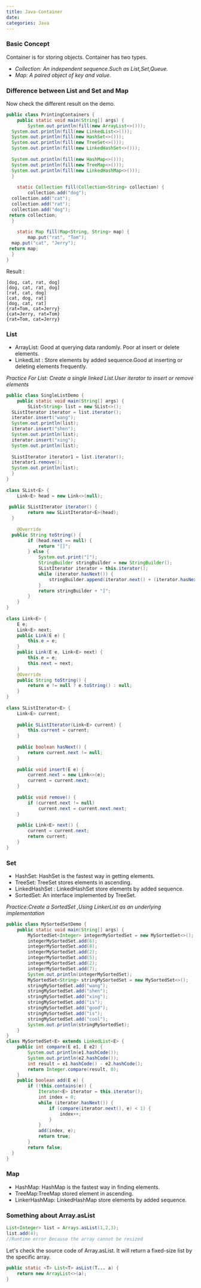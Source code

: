```yaml
---
title: Java-Container
date: 
categories: Java
---
```

### Basic Concept
Container is for storing objects. Container has two types.
 - *Collection: An independent sequence.Such as List,Set,Queue.*
 - *Map: A paired object of key and value.* 
### Difference between List and Set and Map
Now check the different result on the demo.
```java
public class PrintingContainers {  
    public static void main(String[] args) {  
        System.out.println(fill(new ArrayList<>()));  
  System.out.println(fill(new LinkedList<>()));  
  System.out.println(fill(new HashSet<>()));  
  System.out.println(fill(new TreeSet<>()));  
  System.out.println(fill(new LinkedHashSet<>()));  
  
  System.out.println(fill(new HashMap<>()));  
  System.out.println(fill(new TreeMap<>()));  
  System.out.println(fill(new LinkedHashMap<>()));  
  }  
  
    static Collection fill(Collection<String> collection) {  
        collection.add("dog");  
  collection.add("cat");  
  collection.add("rat");  
  collection.add("dog");  
 return collection;  
  }  
  
    static Map fill(Map<String, String> map) {  
        map.put("rat", "Tom");  
  map.put("cat", "Jerry");  
 return map;  
  }  
}
```
Result :
```
[dog, cat, rat, dog]
[dog, cat, rat, dog]
[rat, cat, dog]
[cat, dog, rat]
[dog, cat, rat]
{rat=Tom, cat=Jerry}
{cat=Jerry, rat=Tom}
{rat=Tom, cat=Jerry}
```
### List
 - ArrayList: Good at querying data randomly. Poor at  insert or delete elements.
 - LinkedList : Store elements by added sequence.Good at inserting or deleting elements frequently.

*Practice For List: Create a single linked List.User iterator to insert or remove elements*
```java
public class SingleListDemo {  
    public static void main(String[] args) {  
        SList<String> list = new SList<>();  
  SListIterator iterator = list.iterator();  
  iterator.insert("wang");  
  System.out.println(list);  
  iterator.insert("shen");  
  System.out.println(list);  
  iterator.insert("xing");  
  System.out.println(list);  
  
  SListIterator iterator1 = list.iterator();  
  iterator1.remove();  
  System.out.println(list);  
  }  
}  
  
class SList<E> {  
    Link<E> head = new Link<>(null);  
  
 public SListIterator iterator() {  
        return new SListIterator<E>(head);  
  }  
  
    @Override  
  public String toString() {  
        if (head.next == null) {  
            return "[]";  
        } else {  
            System.out.print("[");  
            StringBuilder stringBuilder = new StringBuilder();  
            SListIterator iterator = this.iterator();  
            while (iterator.hasNext()) {  
                stringBuilder.append(iterator.next() + (iterator.hasNext() ? "," : ""));  
            }  
            return stringBuilder + "]";  
        }  
    }  
}  
  
class Link<E> {  
    E e;  
    Link<E> next;  
    public Link(E e) {  
        this.e = e;  
    }  
    public Link(E e, Link<E> next) {  
        this.e = e;  
        this.next = next;  
    }  
    @Override  
    public String toString() {  
        return e != null ? e.toString() : null;  
    }  
}  
  
class SListIterator<E> {  
    Link<E> current;  
  
    public SListIterator(Link<E> current) {  
        this.current = current;  
    }  
  
    public boolean hasNext() {  
        return current.next != null;  
    }  
  
    public void insert(E e) {  
        current.next = new Link<>(e);  
        current = current.next;  
    }  
  
    public void remove() {  
        if (current.next != null)  
            current.next = current.next.next;  
    }  
  
    public Link<E> next() {  
        current = current.next;  
        return current;  
    }  
}
```
### Set
 - HashSet: HashSet is the fastest way in getting elements.
 - TreeSet: TreeSet stores elements in ascending. 
 - LinkedHashSet : LinkedHashSet store elements by added sequence.
 - SortedSet: An interface implemented by TreeSet.

*Practice:Create a SortedSet ,Using LinkerList as an underlying implementation*
```java
public class MySortedSetDemo {  
    public static void main(String[] args) {  
        MySortedSet<Integer> integerMySortedSet = new MySortedSet<>();  
        integerMySortedSet.add(6);  
        integerMySortedSet.add(8);  
        integerMySortedSet.add(2);  
        integerMySortedSet.add(5);  
        integerMySortedSet.add(2);  
        integerMySortedSet.add(7);  
        System.out.println(integerMySortedSet);  
        MySortedSet<String> stringMySortedSet = new MySortedSet<>();  
        stringMySortedSet.add("wang");  
        stringMySortedSet.add("shen");  
        stringMySortedSet.add("xing");  
        stringMySortedSet.add("is");  
        stringMySortedSet.add("good");  
        stringMySortedSet.add("is");  
        stringMySortedSet.add("cool");  
        System.out.println(stringMySortedSet);  
    }  
}  
class MySortedSet<E> extends LinkedList<E> {  
    public int compare(E e1, E e2) {  
        System.out.println(e1.hashCode());  
        System.out.println(e2.hashCode());  
        int result = e1.hashCode() - e2.hashCode();  
        return Integer.compare(result, 0);  
    }  
    public boolean add(E e) {  
        if (!this.contains(e)) {  
            Iterator<E> iterator = this.iterator();  
            int index = 0;  
            while (iterator.hasNext()) {  
                if (compare(iterator.next(), e) < 1) {  
                    index++;  
                }  
            }  
            add(index, e);  
            return true;  
        }  
        return false;  
  }  
}
```
### Map
 - HashMap: HashMap is the fastest way in finding elements.
 - TreeMap:TreeMap stored element in ascending.
 - LinkerHashMap: LinkedHashMap store elements by added sequence.



### Something about Array.asList
 ```java
List<Integer> list = Arrays.asList(1,2,3);  
list.add(4);
//Runtime error Because the array cannot be resized
 ```
Let's check the source code of Array.asList. It will return a fixed-size list by the specific array.
```java
public static <T> List<T> asList(T... a) {  
    return new ArrayList<>(a);  
}
```
